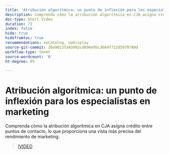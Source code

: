```yaml
---
title: 'Atribución algorítmica: un punto de inflexión para los especialistas en marketing'
description: Comprenda cómo la atribución algorítmica en CJA asigna crédito entre puntos de contacto, lo que proporciona una vista más precisa del rendimiento de marketing.
doc-type: Short Video
duration: 72
index: false
hide: true
hidefromtoc: true
recommendations: noCatalog, noDisplay
source-git-commit: 16a9013fa93992cd896e95c3689f722d5970789d
workflow-type: tm+mt
source-wordcount: '0'
ht-degree: 0%

---
```



# Atribución algorítmica: un punto de inflexión para los especialistas en marketing

Comprenda cómo la atribución algorítmica en CJA asigna crédito entre puntos de contacto, lo que proporciona una vista más precisa del rendimiento de marketing.

<!-- 85_S106_3442453_71_algorithmic-attribution-a-gamechanger-for-marketers -->
>[!VIDEO](https://video.tv.adobe.com/v/3458301/?learn=on&enablevpops=true)
